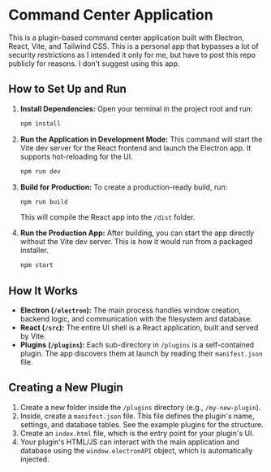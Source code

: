 # Command Center Application

This is a plugin-based command center application built with Electron, React, Vite, and Tailwind CSS. This is a personal app that bypasses a lot of security restrictions as I intended it only for me, but have to post this repo publicly for reasons. I don't suggest using this app.

## How to Set Up and Run

1.  **Install Dependencies:**
    Open your terminal in the project root and run:

    ```bash
    npm install
    ```

2.  **Run the Application in Development Mode:**
    This command will start the Vite dev server for the React frontend and launch the Electron app. It supports hot-reloading for the UI.

    ```bash
    npm run dev
    ```

3.  **Build for Production:**
    To create a production-ready build, run:

    ```bash
    npm run build
    ```

    This will compile the React app into the `/dist` folder.

4.  **Run the Production App:**
    After building, you can start the app directly without the Vite dev server. This is how it would run from a packaged installer.
    ```bash
    npm start
    ```

## How It Works

- **Electron (`/electron`):** The main process handles window creation, backend logic, and communication with the filesystem and database.
- **React (`/src`):** The entire UI shell is a React application, built and served by Vite.
- **Plugins (`/plugins`):** Each sub-directory in `/plugins` is a self-contained plugin. The app discovers them at launch by reading their `manifest.json` file.

## Creating a New Plugin

1.  Create a new folder inside the `/plugins` directory (e.g., `/my-new-plugin`).
2.  Inside, create a `manifest.json` file. This file defines the plugin's name, settings, and database tables. See the example plugins for the structure.
3.  Create an `index.html` file, which is the entry point for your plugin's UI.
4.  Your plugin's HTML/JS can interact with the main application and database using the `window.electronAPI` object, which is automatically injected.
